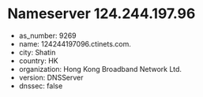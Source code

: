# Nameserver 124.244.197.96

* as_number: 9269
* name: 124244197096.ctinets.com.
* city: Shatin
* country: HK
* organization: Hong Kong Broadband Network Ltd.
* version: DNSServer
* dnssec: false
